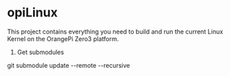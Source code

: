 # opiLinux
This project contains everything you need to build and run the current Linux Kernel on the OrangePi Zero3 platform.

1. Get submodules

git submodule update --remote --recursive
